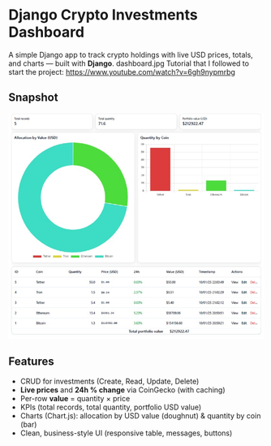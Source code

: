 
# Django Crypto Investments Dashboard
A simple Django app to track crypto holdings with live USD prices, totals, and charts — built with **Django**.
dashboard.jpg
Tutorial that I followed to start the project: https://www.youtube.com/watch?v=6gh9nypmrbg

##  Snapshot
![Dashboard](./dashboard.jpg)

##  Features
- CRUD for investments (Create, Read, Update, Delete)
- **Live prices** and **24h % change** via CoinGecko (with caching)
- Per-row **value** = quantity × price
- KPIs (total records, total quantity, portfolio USD value)
- Charts (Chart.js): allocation by USD value (doughnut) & quantity by coin (bar)
- Clean, business-style UI (responsive table, messages, buttons)
